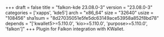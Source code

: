 +++
draft = false
title = "falkon-kde 23.08.0-3"
version = "23.08.0-3"
categories = ['xapps', 'kde5']
arch = "x86_64"
size = "32640"
usize = "108456"
sha1sum = "8d27035051e5fe5dc63149ace53958a852f8bd78"
depends = "['kwallet5>=5.110.0', 'kio>=5.110.0', 'purpose>=5.110.0', 'falkon']"
+++
Plugin for Falkon integration with KWallet.